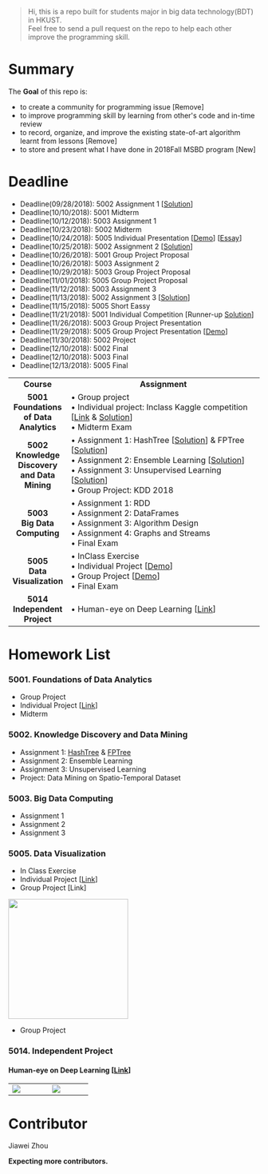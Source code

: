 >Hi, this is a repo built for students major in big data technology(BDT) in HKUST.  \
> Feel free to send a pull request on the repo to help each other improve the programming skill.

# Summary
The **Goal** of this repo is:
- to create a community for programming issue [Remove]
- to improve programming skill by learning from other's code and  in-time review
- to record, organize, and improve the existing state-of-art algorithm learnt from lessons [Remove]
- to store and present what I have done in 2018Fall MSBD program [New]

# Deadline
- Deadline(09/28/2018): 5002 Assignment 1 [[Solution](https://github.com/sysu-zjw/MSBD-2018Fall/tree/master/5002/A1/Q2)]
- Deadline(10/10/2018): 5001 Midterm 
- Deadline(10/12/2018): 5003 Assignment 1 
- Deadline(10/23/2018): 5002 Midterm 
- Deadline(10/24/2018): 5005 Individual Presentation [[Demo](https://sysu-zjw.github.io/5005TopVIS/)]  [[Essay](https://github.com/sysu-zjw/MSBD-2018Fall/blob/master/5005/Essay.md)]
- Deadline(10/25/2018): 5002 Assignment 2 [[Solution](https://github.com/sysu-zjw/MSBD-2018Fall/tree/master/5002/A2)]
- Deadline(10/26/2018): 5001 Group Project Proposal 
- Deadline(10/26/2018): 5003 Assignment 2 
- Deadline(10/29/2018): 5003 Group Project Proposal 
- Deadline(11/01/2018): 5005 Group Project Proposal 
- Deadline(11/12/2018): 5003 Assignment 3
- Deadline(11/13/2018): 5002 Assignment 3 [[Solution](https://github.com/sysu-zjw/MSBD-2018Fall/tree/master/5002/A3)]
- Deadline(11/15/2018): 5005 Short Eassy
- Deadline(11/21/2018): 5001 Individual Competition [Runner-up [Solution](https://github.com/sysu-zjw/MSBD-2018Fall/tree/master/5001/kaggle)]
- Deadline(11/26/2018): 5003 Group Project Presentation 
- Deadline(11/29/2018): 5005 Group Project Presentation  [[Demo](https://sysu-zjw.github.io/5005pre/)] 
- Deadline(11/30/2018): 5002 Project 
- Deadline(12/10/2018): 5002 Final 
- Deadline(12/10/2018): 5003 Final 
- Deadline(12/13/2018): 5005 Final 

<table border="0">
    <tbody>
        <tr>
            <td width="80" align="center"> <b> Course </b> </td>
            <td width="450" align="center"> <b> Assignment </b> </td>
        </tr>
        <tr>
            <td width="80" align="center" valign="center"> <b> 5001<br/> Foundations <br/> of Data Analytics </b>  </td>
            <td width="450" align="left" valign="top"> • Group project <br/>
                                                                                                 • Individual project: Inclass Kaggle competition
                                                                                                 [<a href="https://www.kaggle.com/t/d3175611b9594c4bb94a974e8ad664a5">Link</a>  &
                                                                                                 <a href="https://github.com/sysu-zjw/MSBD-2018Fall/tree/master/5001/kaggle"> Solution</a>]
                                                                                                 <br/>
                                                                                                 • Midterm Exam </td>
        </tr>
        <tr>
            <td align="center" valign="center"><b> 5002 <br/> Knowledge Discovery <br/>and Data Mining </b></td>
            <td > • Assignment 1:  HashTree [<a href="https://github.com/sysu-zjw/MSBD-2018Fall/tree/master/5002/A1/Q1">Solution</a>] 
                                                                            & FPTree  [<a href="https://github.com/sysu-zjw/MSBD-2018Fall/tree/master/5002/A1/Q2">Solution</a>] <br/>
                        • Assignment 2:  Ensemble Learning [<a href="https://github.com/sysu-zjw/MSBD-2018Fall/tree/master/5002/A2">Solution</a>]<br/>
                        • Assignment 3:  Unsupervised Learning [<a href="https://github.com/sysu-zjw/MSBD-2018Fall/tree/master/5002/A3">Solution</a>] <br/>
                        • Group Project:  KDD 2018 </td>
        </tr>
        <tr>
            <td align="center" valign="center"><b> 5003 <br/> Big Data Computing </b></td>
            <td > • Assignment 1: RDD<br/>
                        • Assignment 2: DataFrames <br/>
                        • Assignment 3: Algorithm Design <br/>
                        • Assignment 4: Graphs and Streams <br/>
                        • Final Exam </td>
        </tr>
        <tr>
            <td align="center" valign="center"><b> 5005 <br/> Data Visualization </b></td>
            <td >  • InClass Exercise<br/>
                        • Individual Project [<a href="https://sysu-zjw.github.io/5005TopVIS/">Demo</a>] <br/>
                        • Group Project     [<a href="https://sysu-zjw.github.io/5005pre/">Demo</a>] <br/>
                        • Final Exam</td>
        </tr>
        <tr>
            <td align="center" valign="center"><b> 5014 <br/> Independent Project </b></td>
            <td >  • Human-eye on Deep Learning [<a href="https://github.com/sysu-zjw/XAI-Project">Link</a>]<br/>
        </tr>
    </tbody>
</table>


# Homework List
### 5001. Foundations of Data Analytics
- Group Project
- Individual Project [[Link](https://www.kaggle.com/t/d3175611b9594c4bb94a974e8ad664a5)] 
- Midterm

### 5002. Knowledge Discovery and Data Mining
- Assignment 1:  [HashTree](https://github.com/sysu-zjw/MSBD-2018Fall/tree/master/5002/A1/Q1) & [FPTree](https://github.com/sysu-zjw/Big-Data-Technology-Homework/tree/master/5002/A1/Q2)
- Assignment 2:  Ensemble Learning
- Assignment 3:  Unsupervised Learning
- Project:  Data Mining on Spatio-Temporal Dataset


### 5003. Big Data Computing
- Assignment 1
- Assignment 2
- Assignment 3

### 5005. Data Visualization
- In Class Exercise
- Individual Project [[Link](https://sysu-zjw.github.io/5005TopVIS/)]
- Group Project [Link]

[<img src="https://github.com/sysu-zjw/MSBD-2018Fall/blob/master/img/5005Pre.png" width="240">](https://sysu-zjw.github.io/5005TopVIS/)

- Group Project

### 5014. Independent Project
#### Human-eye on Deep Learning [[Link](https://github.com/sysu-zjw/XAI-Project)]
<table border=0 >
    <tbody>
        <tr>
            <td width="20%" > <img src="https://github.com/sysu-zjw/MSBD-2018Fall/blob/master/img/5014XAI_1.png"> </td>
            <td width="20%"> <img src="https://github.com/sysu-zjw/MSBD-2018Fall/blob/master/img/5014XAI_2.png"> </td>
        </tr>
    </tbody>
</table>


# Contributor
Jiawei Zhou

**Expecting more contributors.**

